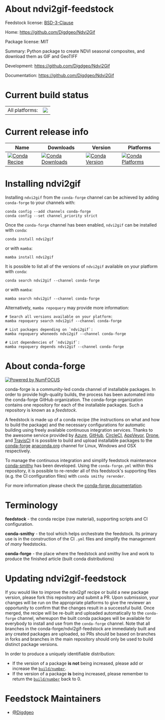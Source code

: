 About ndvi2gif-feedstock
========================

Feedstock license: [BSD-3-Clause](https://github.com/conda-forge/ndvi2gif-feedstock/blob/main/LICENSE.txt)

Home: https://github.com/Digdgeo/Ndvi2Gif

Package license: MIT

Summary: Python package to create NDVI seasonal composites, and download them as GIF and GeoTIFF

Development: https://github.com/Digdgeo/Ndvi2Gif

Documentation: https://github.com/Digdgeo/Ndvi2Gif

Current build status
====================


<table><tr><td>All platforms:</td>
    <td>
      <a href="https://dev.azure.com/conda-forge/feedstock-builds/_build/latest?definitionId=9810&branchName=main">
        <img src="https://dev.azure.com/conda-forge/feedstock-builds/_apis/build/status/ndvi2gif-feedstock?branchName=main">
      </a>
    </td>
  </tr>
</table>

Current release info
====================

| Name | Downloads | Version | Platforms |
| --- | --- | --- | --- |
| [![Conda Recipe](https://img.shields.io/badge/recipe-ndvi2gif-green.svg)](https://anaconda.org/conda-forge/ndvi2gif) | [![Conda Downloads](https://img.shields.io/conda/dn/conda-forge/ndvi2gif.svg)](https://anaconda.org/conda-forge/ndvi2gif) | [![Conda Version](https://img.shields.io/conda/vn/conda-forge/ndvi2gif.svg)](https://anaconda.org/conda-forge/ndvi2gif) | [![Conda Platforms](https://img.shields.io/conda/pn/conda-forge/ndvi2gif.svg)](https://anaconda.org/conda-forge/ndvi2gif) |

Installing ndvi2gif
===================

Installing `ndvi2gif` from the `conda-forge` channel can be achieved by adding `conda-forge` to your channels with:

```
conda config --add channels conda-forge
conda config --set channel_priority strict
```

Once the `conda-forge` channel has been enabled, `ndvi2gif` can be installed with `conda`:

```
conda install ndvi2gif
```

or with `mamba`:

```
mamba install ndvi2gif
```

It is possible to list all of the versions of `ndvi2gif` available on your platform with `conda`:

```
conda search ndvi2gif --channel conda-forge
```

or with `mamba`:

```
mamba search ndvi2gif --channel conda-forge
```

Alternatively, `mamba repoquery` may provide more information:

```
# Search all versions available on your platform:
mamba repoquery search ndvi2gif --channel conda-forge

# List packages depending on `ndvi2gif`:
mamba repoquery whoneeds ndvi2gif --channel conda-forge

# List dependencies of `ndvi2gif`:
mamba repoquery depends ndvi2gif --channel conda-forge
```


About conda-forge
=================

[![Powered by
NumFOCUS](https://img.shields.io/badge/powered%20by-NumFOCUS-orange.svg?style=flat&colorA=E1523D&colorB=007D8A)](https://numfocus.org)

conda-forge is a community-led conda channel of installable packages.
In order to provide high-quality builds, the process has been automated into the
conda-forge GitHub organization. The conda-forge organization contains one repository
for each of the installable packages. Such a repository is known as a *feedstock*.

A feedstock is made up of a conda recipe (the instructions on what and how to build
the package) and the necessary configurations for automatic building using freely
available continuous integration services. Thanks to the awesome service provided by
[Azure](https://azure.microsoft.com/en-us/services/devops/), [GitHub](https://github.com/),
[CircleCI](https://circleci.com/), [AppVeyor](https://www.appveyor.com/),
[Drone](https://cloud.drone.io/welcome), and [TravisCI](https://travis-ci.com/)
it is possible to build and upload installable packages to the
[conda-forge](https://anaconda.org/conda-forge) [anaconda.org](https://anaconda.org/)
channel for Linux, Windows and OSX respectively.

To manage the continuous integration and simplify feedstock maintenance
[conda-smithy](https://github.com/conda-forge/conda-smithy) has been developed.
Using the ``conda-forge.yml`` within this repository, it is possible to re-render all of
this feedstock's supporting files (e.g. the CI configuration files) with ``conda smithy rerender``.

For more information please check the [conda-forge documentation](https://conda-forge.org/docs/).

Terminology
===========

**feedstock** - the conda recipe (raw material), supporting scripts and CI configuration.

**conda-smithy** - the tool which helps orchestrate the feedstock.
                   Its primary use is in the construction of the CI ``.yml`` files
                   and simplify the management of *many* feedstocks.

**conda-forge** - the place where the feedstock and smithy live and work to
                  produce the finished article (built conda distributions)


Updating ndvi2gif-feedstock
===========================

If you would like to improve the ndvi2gif recipe or build a new
package version, please fork this repository and submit a PR. Upon submission,
your changes will be run on the appropriate platforms to give the reviewer an
opportunity to confirm that the changes result in a successful build. Once
merged, the recipe will be re-built and uploaded automatically to the
`conda-forge` channel, whereupon the built conda packages will be available for
everybody to install and use from the `conda-forge` channel.
Note that all branches in the conda-forge/ndvi2gif-feedstock are
immediately built and any created packages are uploaded, so PRs should be based
on branches in forks and branches in the main repository should only be used to
build distinct package versions.

In order to produce a uniquely identifiable distribution:
 * If the version of a package **is not** being increased, please add or increase
   the [``build/number``](https://docs.conda.io/projects/conda-build/en/latest/resources/define-metadata.html#build-number-and-string).
 * If the version of a package **is** being increased, please remember to return
   the [``build/number``](https://docs.conda.io/projects/conda-build/en/latest/resources/define-metadata.html#build-number-and-string)
   back to 0.

Feedstock Maintainers
=====================

* [@Digdgeo](https://github.com/Digdgeo/)

